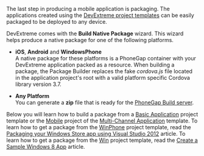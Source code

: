 The last step in producing a mobile application is packaging. The applications created using the [DevExtreme project templates](/concepts/50%20VS%20Integration/0%20Project%20Templates/02%20DevExtreme%20App%20Project%20Template '/Documentation/Guide/VS_Integration/Project_Templates/#DevExtreme_App_Project_Template') can be easily packaged to be deployed to any device.

DevExtreme comes with the **Build Native Package** wizard. This wizard helps produce a native package for one of the following platforms.

- **iOS**, **Android** and **WindowsPhone**  
	A native package for these platforms is a PhoneGap container with your DevExtreme application packed as a resource. When building a package, the Package Builder replaces the fake *cordova.js* file located in the application project's root with a valid platform specific Cordova library version 3.7.

- **Any Platform**  
	You can generate a **zip** file that is ready for the [PhoneGap Build server](https://build.phonegap.com).

Below you will learn how to build a package from a [Basic Application](/concepts/50%20VS%20Integration/0%20Project%20Templates/1%20Basic%20Application.md '/Documentation/Guide/VS_Integration/Project_Templates/#Basic_Application') project template or the [Mobile](/concepts/50%20VS%20Integration/0%20Project%20Templates/15%20Multi-Channel%20Application/30%20Mobile%20Project.md '/Documentation/Guide/VS_Integration/Project_Templates/#Multi-Channel_Application/Mobile_Project') project of the [Multi-Channel Application](/concepts/50%20VS%20Integration/0%20Project%20Templates/15%20Multi-Channel%20Application '/Documentation/Guide/VS_Integration/Project_Templates/#Multi-Channel_Application') template. To learn how to get a package from the [WinPhone](/concepts/50%20VS%20Integration/0%20Project%20Templates/15%20Multi-Channel%20Application/40%20WinPhone%20Project.md '/Documentation/Guide/VS_Integration/Project_Templates/#Multi-Channel_Application/WinPhone_Project') project template, read the [Packaging your Windows Store app using Visual Studio 2012](https://msdn.microsoft.com/en-us/library/windows/apps/hh454036) article. To learn how to get a package from the [Win](/concepts/50%20VS%20Integration/0%20Project%20Templates/15%20Multi-Channel%20Application/50%20Win%20Project.md '/Documentation/Guide/VS_Integration/Project_Templates/#Multi-Channel_Application/Win_Project') project template, read the [Create a Sample Windows 8 App](https://msdn.microsoft.com/en-us/library/jj979593(v=winembedded.81).aspx#BKMK_Step3) article. 
